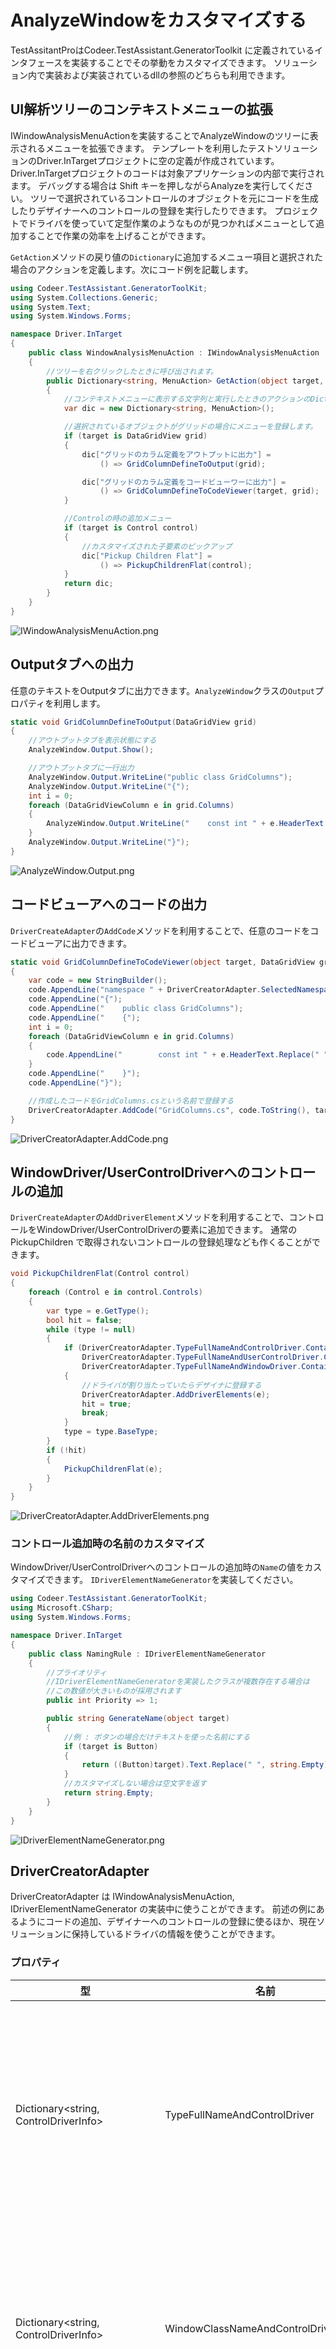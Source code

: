 # AnalyzeWindowをカスタマイズする

TestAssitantProはCodeer.TestAssistant.GeneratorToolkit に定義されているインタフェースを実装することでその挙動をカスタマイズできます。
ソリューション内で実装および実装されているdllの参照のどちらも利用できます。

## UI解析ツリーのコンテキストメニューの拡張

IWindowAnalysisMenuActionを実装することでAnalyzeWindowのツリーに表示されるメニューを拡張できます。
テンプレートを利用したテストソリューションのDriver.InTargetプロジェクトに空の定義が作成されています。
Driver.InTargetプロジェクトのコードは対象アプリケーションの内部で実行されます。
デバッグする場合は Shift キーを押しながらAnalyzeを実行してください。
ツリーで選択されているコントロールのオブジェクトを元にコードを生成したりデザイナーへのコントロールの登録を実行したりできます。
プロジェクトでドライバを使っていて定型作業のようなものが見つかればメニューとして追加することで作業の効率を上げることができます。

`GetAction`メソッドの戻り値の`Dictionary`に追加するメニュー項目と選択された場合のアクションを定義します。次にコード例を記載します。

```cs
using Codeer.TestAssistant.GeneratorToolKit;
using System.Collections.Generic;
using System.Text;
using System.Windows.Forms;

namespace Driver.InTarget
{
    public class WindowAnalysisMenuAction : IWindowAnalysisMenuAction
    {
        //ツリーを右クリックしたときに呼び出されます。
        public Dictionary<string, MenuAction> GetAction(object target, WindowAnalysisTreeInfo info)
        {
            //コンテキストメニューに表示する文字列と実行したときのアクションのDictionaryです。
            var dic = new Dictionary<string, MenuAction>();

            //選択されているオブジェクトがグリッドの場合にメニューを登録します。
            if (target is DataGridView grid)
            {
                dic["グリッドのカラム定義をアウトプットに出力"] = 
                    () => GridColumnDefineToOutput(grid);

                dic["グリッドのカラム定義をコードビューワーに出力"] = 
                    () => GridColumnDefineToCodeViewer(target, grid);
            }

            //Controlの時の追加メニュー
            if (target is Control control)
            {
                //カスタマイズされた子要素のピックアップ
                dic["Pickup Children Flat"] =
                    () => PickupChildrenFlat(control);
            }
            return dic;
        }
    }
}
```

![IWindowAnalysisMenuAction.png](../Img/IWindowAnalysisMenuAction.png)

## Outputタブへの出力

任意のテキストをOutputタブに出力できます。`AnalyzeWindow`クラスの`Output`プロパティを利用します。

```cs
static void GridColumnDefineToOutput(DataGridView grid)
{
    //アウトプットタブを表示状態にする
    AnalyzeWindow.Output.Show();

    //アウトプットタブに一行出力
    AnalyzeWindow.Output.WriteLine("public class GridColumns");
    AnalyzeWindow.Output.WriteLine("{");
    int i = 0;
    foreach (DataGridViewColumn e in grid.Columns)
    {
        AnalyzeWindow.Output.WriteLine("    const int " + e.HeaderText.Replace(" ", "") + " = " + i++ + ";");
    }
    AnalyzeWindow.Output.WriteLine("}");
}
```

![AnalyzeWindow.Output.png](../Img/AnalyzeWindow.Output.png)

## コードビューアへのコードの出力

<!--TODO: コードビューア自体の説明がないため、AnalyzeWindow.mdに説明セクションを追加-->
`DriverCreateAdapter`の`AddCode`メソッドを利用することで、任意のコードをコードビューアに出力できます。

```cs
static void GridColumnDefineToCodeViewer(object target, DataGridView grid)
{
    var code = new StringBuilder();
    code.AppendLine("namespace " + DriverCreatorAdapter.SelectedNamespace);
    code.AppendLine("{");
    code.AppendLine("    public class GridColumns");
    code.AppendLine("    {");
    int i = 0;
    foreach (DataGridViewColumn e in grid.Columns)
    {
        code.AppendLine("        const int " + e.HeaderText.Replace(" ", "") + " = " + i++ + ";");
    }
    code.AppendLine("    }");
    code.AppendLine("}");

    //作成したコードをGridColumns.csという名前で登録する
    DriverCreatorAdapter.AddCode("GridColumns.cs", code.ToString(), target);
}
```

![DriverCreatorAdapter.AddCode.png](../Img/DriverCreatorAdapter.AddCode.png)

## WindowDriver/UserControlDriverへのコントロールの追加

`DriverCreateAdapter`の`AddDriverElement`メソッドを利用することで、コントロールをWindowDriver/UserControlDriverの要素に追加できます。
通常の PickupChildren で取得されないコントロールの登録処理なども作くることができます。

```cs
void PickupChildrenFlat(Control control)
{
    foreach (Control e in control.Controls)
    {
        var type = e.GetType();
        bool hit = false;
        while (type != null)
        {
            if (DriverCreatorAdapter.TypeFullNameAndControlDriver.ContainsKey(type.FullName) ||
                DriverCreatorAdapter.TypeFullNameAndUserControlDriver.ContainsKey(type.FullName) ||
                DriverCreatorAdapter.TypeFullNameAndWindowDriver.ContainsKey(type.FullName))
            {
                //ドライバが割り当たっていたらデザイナに登録する
                DriverCreatorAdapter.AddDriverElements(e);
                hit = true;
                break;
            }
            type = type.BaseType;
        }
        if (!hit)
        {
            PickupChildrenFlat(e);
        }
    }
}
```

![DriverCreatorAdapter.AddDriverElements.png](../Img/DriverCreatorAdapter.AddDriverElements.png)

### コントロール追加時の名前のカスタマイズ

WindowDriver/UserControlDriverへのコントロールの追加時の`Name`の値をカスタマイズできます。
`IDriverElementNameGenerator`を実装してください。

```cs
using Codeer.TestAssistant.GeneratorToolKit;
using Microsoft.CSharp;
using System.Windows.Forms;

namespace Driver.InTarget
{
    public class NamingRule : IDriverElementNameGenerator
    {
        //プライオリティ
        //IDriverElementNameGeneratorを実装したクラスが複数存在する場合は
        //この数値が大きいものが採用されます
        public int Priority => 1;

        public string GenerateName(object target)
        {
            //例 : ボタンの場合だけテキストを使った名前にする
            if (target is Button)
            {
                return ((Button)target).Text.Replace(" ", string.Empty);
            }
            //カスタマイズしない場合は空文字を返す
            return string.Empty;
        }
    }
}
```

![IDriverElementNameGenerator.png](../Img/IDriverElementNameGenerator.png)

## DriverCreatorAdapter

DriverCreatorAdapter は IWindowAnalysisMenuAction, IDriverElementNameGenerator の実装中に使うことができます。
前述の例にあるようにコードの追加、デザイナーへのコントロールの登録に使るほか、現在ソリューションに保持しているドライバの情報を使うことができます。

### プロパティ


| 型 | 名前 | 説明 |
| ---- | ---- | ---- |
| Dictionary<string, ControlDriverInfo> | TypeFullNameAndControlDriver | コントロールドライバ情報です。.Netのオブジェクトのタイプフルネームがキーになります。複数存在する場合はPriorityが一番高いものが取得されます。 |
| Dictionary<string, ControlDriverInfo> | WindowClassNameAndControlDriver | コントロールドライバ情報です。Win32のWindowクラス名がキーになります。複数存在する場合はPriorityが一番高いものが取得されます。 |
| Dictionary<string, WindowDriverInfo> | TypeFullNameAndWindowDriver | ウィンドウドライバ情報です。.Netのオブジェクトのタイプフルネームがキーになります。複数存在する場合はPriorityが一番高いものが取得されます。 |
| Dictionary<string, WindowDriverInfo> | WindowClassNameAndWindowDriver | ウィンドウドライバ情報です。Win32のWindowクラス名がキーになります。複数存在する場合はPriorityが一番高いものが取得されます。 |
| Dictionary<string, WindowDriverInfo> | WindowTextAndWindowDriver | ウィンドウドライバ情報です。Win32のWindowTextがキーになります。複数存在する場合はPriorityが一番高いものが取得されます。 |
| Dictionary<string, UserControlDriverInfo> | TypeFullNameAndUserControlDriver | UserControlに割り当たっているウィンドウドライバ情報です。.Netのオブジェクトのタイプフルネームがキーになります。複数存在する場合はPriorityが一番高いものが取得されます。 |
| Dictionary<string, List&lt;ControlDriverInfo>> | MultiWindowClassNameAndControlDriver | コントロールドライバ情報です。.Netのオブジェクトのタイプフルネームがキーになります。リストはPriorityの高い順に並んでいます。 |
| Dictionary<string, List&lt;ControlDriverInfo>> | MultiTypeFullNameAndControlDriver | コントロールドライバ情報です。Win32のWindowクラス名がキーになります。リストはPriorityの高い順に並んでいます。  |
| Dictionary<string, List&lt;WindowDriverInfo>> | MultiTypeFullNameAndWindowDriver | ウィンドウドライバ情報です。.Netのオブジェクトのタイプフルネームがキーになります。リストはPriorityの高い順に並んでいます。  |
| Dictionary<string, List&lt;WindowDriverInfo>> | MultiWindowClassNameAndWindowDriver | ウィンドウドライバ情報です。Win32のWindowクラス名がキーになります。リストはPriorityの高い順に並んでいます。  |
| Dictionary<string, List&lt;WindowDriverInfo>> | MultiWindowTextAndWindowDriver | ウィンドウドライバ情報です。Win32のWindowTextがキーになります。リストはPriorityの高い順に並んでいます。  |
| Dictionary<string, List&lt;UserControlDriverInfo>> | MultiTypeFullNameAndUserControlDriver | UserControlに割り当たっているウィンドウドライバ情報です。.Netのオブジェクトのタイプフルネームがキーになります。リストはPriorityの高い順に並んでいます。  |


### 関数

| 定義 | 説明 |
| ---- | ---- |
| void AddDriverElements(object driverElement) | デザイナーにコントロールを追加します。 |
| void AddCode(string fileName, string code, object target)  | コードを追加します。 |
| void AddCodeLineSelectInfo(string fileName, string key, object target)  | コードに含まれるキーワードに対応するオブジェクトを設定します。たとえばプロパティ名に対応するコントロールを設定しておけば、コードビューア上で行が選択されたときに対象アプリケーション上でそのコントロールが強調表示されます。 |
